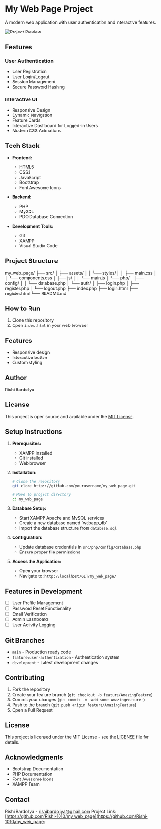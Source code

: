 # My Web Page Project

A modern web application with user authentication and interactive features.

![Project Preview](preview.png)

## Features

### User Authentication
- User Registration
- User Login/Logout
- Session Management
- Secure Password Hashing

### Interactive UI
- Responsive Design
- Dynamic Navigation
- Feature Cards
- Interactive Dashboard for Logged-in Users
- Modern CSS Animations

## Tech Stack

- **Frontend:**
  - HTML5
  - CSS3
  - JavaScript
  - Bootstrap
  - Font Awesome Icons

- **Backend:**
  - PHP
  - MySQL
  - PDO Database Connection

- **Development Tools:**
  - Git
  - XAMPP
  - Visual Studio Code

## Project Structure


my_web_page/
├── src/
│ ├── assets/
│ │ └── styles/
│ │ ├── main.css
│ │ └── components.css
│ ├── js/
│ │ └── main.js
│ └── php/
│ ├── config/
│ │ └── database.php
│ └── auth/
│ ├── login.php
│ ├── register.php
│ └── logout.php
├── index.php
├── login.html
├── register.html
└── README.md



## How to Run

1. Clone this repository
2. Open `index.html` in your web browser

## Features

- Responsive design
- Interactive button
- Custom styling

## Author

Rishi Bardoliya

## License

This project is open source and available under the [MIT License](LICENSE).

## Setup Instructions

1. **Prerequisites:**
   - XAMPP installed
   - Git installed
   - Web browser

2. **Installation:**
   ```bash
   # Clone the repository
   git clone https://github.com/yourusername/my_web_page.git

   # Move to project directory
   cd my_web_page
   ```

3. **Database Setup:**
   - Start XAMPP Apache and MySQL services
   - Create a new database named 'webapp_db'
   - Import the database structure from `database.sql`

4. **Configuration:**
   - Update database credentials in `src/php/config/database.php`
   - Ensure proper file permissions

5. **Access the Application:**
   - Open your browser
   - Navigate to: `http://localhost/GIT/my_web_page/`

## Features in Development

- [ ] User Profile Management
- [ ] Password Reset Functionality
- [ ] Email Verification
- [ ] Admin Dashboard
- [ ] User Activity Logging

## Git Branches

- `main` - Production ready code
- `feature/user-authentication` - Authentication system
- `development` - Latest development changes

## Contributing

1. Fork the repository
2. Create your feature branch (`git checkout -b feature/AmazingFeature`)
3. Commit your changes (`git commit -m 'Add some AmazingFeature'`)
4. Push to the branch (`git push origin feature/AmazingFeature`)
5. Open a Pull Request

## License

This project is licensed under the MIT License - see the [LICENSE](LICENSE) file for details.

## Acknowledgments

- Bootstrap Documentation
- PHP Documentation
- Font Awesome Icons
- XAMPP Team

## Contact

Rishi Bardoliya - rishibardoliya@gmail.com
Project Link: [https://github.com/Rishi-1010/my_web_page](https://github.com/Rishi-1010/my_web_page)